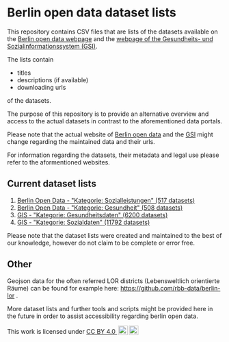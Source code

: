 # Berlin open data dataset lists

This repository contains CSV files that are lists of the datasets available on the [Berlin open data webpage](https://daten.berlin.de/) 
and the [webpage of the Gesundheits- und Sozialinformationssystem (GSI)](http://www.gsi-berlin.info/).

The lists contain
- titles
- descriptions (if available)
- downloading urls

of the datasets.

The purpose of this repository is to provide an alternative overview and access to the actual
datasets in contrast to the aforementioned data portals.

Please note that the actual website of [Berlin open data](https://daten.berlin.de/) 
and the [GSI](http://www.gsi-berlin.info/) might change regarding the maintained data and their urls.

For information regarding the datasets, their metadata and legal use please refer to the aformentioned websites.

## Current dataset lists

1. [Berlin Open Data - "Kategorie: Sozialleistungen" (517 datasets)](https://github.com/cemkozcuer/berlin-opendata-dataset-lists/blob/main/dataset_lists/2021-12-03_berlin-opendata_sozialleistungen_list.csv)
2. [Berlin Open Data - "Kategorie: Gesundheit" (508 datasets)](https://github.com/cemkozcuer/berlin-opendata-dataset-lists/blob/main/dataset_lists/2021-12-03_berlin-opendata_gesundheit_list.csv)
3. [GIS - "Kategorie: Gesundheitsdaten" (6200 datasets)](https://github.com/cemkozcuer/berlin-opendata-dataset-lists/blob/main/dataset_lists/2022-01-04_gis_gesundheitsdaten_list.csv)
4. [GIS - "Kategorie: Sozialdaten" (11792 datasets)](https://github.com/cemkozcuer/berlin-opendata-dataset-lists/blob/main/dataset_lists/2022-01-04_gis_sozialdaten_list.csv)

Please note that the dataset lists were created and maintained to the best of our knowledge, 
however do not claim to be complete or error free.

## Other

Geojson data for the often referred LOR districts (Lebensweltlich orientierte Räume) can be found for
example here: https://github.com/rbb-data/berlin-lor .

More dataset lists and further tools and scripts might be provided here in the future in order to assist accessibility regarding berlin open data.

<p xmlns:cc="http://creativecommons.org/ns#" >This work is licensed under <a href="http://creativecommons.org/licenses/by/4.0/?ref=chooser-v1" target="_blank" rel="license noopener noreferrer" style="display:inline-block;">CC BY 4.0  <img style="height:22px!important;margin-left:3px;vertical-align:text-bottom;" src="https://mirrors.creativecommons.org/presskit/icons/cc.svg?ref=chooser-v1"><img style="height:22px!important;margin-left:3px;vertical-align:text-bottom;" src="https://mirrors.creativecommons.org/presskit/icons/by.svg?ref=chooser-v1"></a></p>  